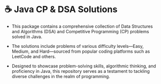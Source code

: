 # ☕ Java CP & DSA Solutions

- This package contains a comprehensive collection of Data Structures and Algorithms (DSA) and Competitive Programming (CP) problems solved in Java.

- The solutions include problems of various difficulty levels—Easy, Medium, and Hard—sourced from popular coding platforms such as LeetCode and others.

- Designed to showcase problem-solving skills, algorithmic thinking, and proficiency in Java, this repository serves as a testament to tackling diverse challenges in the realm of programming.

